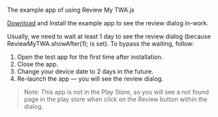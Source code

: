 The example app of using Review My TWA.js

[Download](https://github.com/realhirak/twa-review/raw/refs/heads/main/Review-My-TWA-Test.apk) and Install the example app to see the review dialog in-work.

Usually, we need to wait at least 1 day to see the review dialog (because ReviewMyTWA.showAfter(1); is set). To bypass the waiting, follow:

1. Open the test app for the first time after installation.  
2. Close the app.  
3. Change your device date to 2 days in the future.  
4. Re-launch the app — you will see the review dialog.

> Note: This app is not in the Play Store, so you will see a not found page in the play store when click on the Review button within the dialog.
